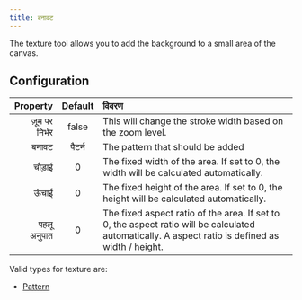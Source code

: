 ```yaml
---
title: बनावट
---
```


The texture tool allows you to add the background to a small area of the canvas.

## Configuration

|       Property | Default | विवरण                                                                                                                                                                                            |
| -------------: | :-----: | :----------------------------------------------------------------------------------------------------------------------------------------------------------------------------------------------- |
| ज़ूम पर निर्भर |  false  | This will change the stroke width based on the zoom level.                                                                                                                       |
|          बनावट |  पैटर्न | The pattern that should be added                                                                                                                                                                 |
|         चौड़ाई |    0    | The fixed width of the area. If set to 0, the width will be calculated automatically.                                                                            |
|          ऊंचाई |    0    | The fixed height of the area. If set to 0, the height will be calculated automatically.                                                                          |
|    पहलू अनुपात |    0    | The fixed aspect ratio of the area. If set to 0, the aspect ratio will be calculated automatically. A aspect ratio is defined as width / height. |

Valid types for texture are:

- [Pattern](../../background#pattern)
